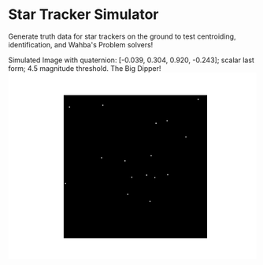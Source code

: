 # Star Tracker Simulator 

Generate truth data for star trackers on the ground to test centroiding, identification, and Wahba's Problem solvers!

Simulated Image with quaternion: [-0.039, 0.304, 0.920, -0.243]; scalar last form; 4.5 magnitude threshold. The Big Dipper! 
![SimulatedImage](media/2023_12_05_21_33_43_-0.039_0.304_0.920_-0.243.png)
